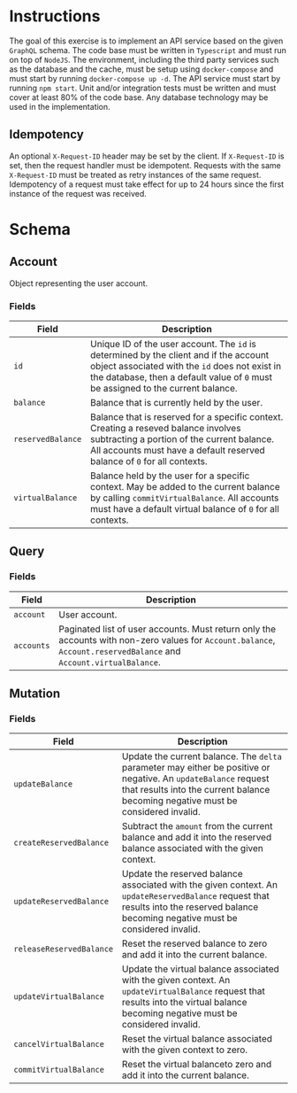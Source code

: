 # Instructions

The goal of this exercise is to implement an API service based on the given `GraphQL` schema. The code base must be written in `Typescript` and must run on top of `NodeJS`. The environment, including the third party services such as the database and the cache, must be setup using `docker-compose` and must start by running `docker-compose up -d`. The API service must start by running `npm start`. Unit and/or integration tests must be written and must cover at least 80% of the code base. Any database technology may be used in the implementation.

## Idempotency

An optional `X-Request-ID` header may be set by the client. If `X-Request-ID` is set, then the request handler must be idempotent. Requests with the same `X-Request-ID` must be treated as retry instances of the same request. Idempotency of a request must take effect for up to 24 hours since the first instance of the request was received.

# Schema

## Account

Object representing the user account.

### Fields

| Field             | Description                                                                                                                                                                                                                 |
| ----------------- | --------------------------------------------------------------------------------------------------------------------------------------------------------------------------------------------------------------------------- |
| `id`              | Unique ID of the user account. The `id` is determined by the client and if the account object associated with the `id` does not exist in the database, then a default value of `0` must be assigned to the current balance. |
| `balance`         | Balance that is currently held by the user.                                                                                                                                                                                 |
| `reservedBalance` | Balance that is reserved for a specific context. Creating a reseved balance involves subtracting a portion of the current balance. All accounts must have a default reserved balance of `0` for all contexts.               |
| `virtualBalance`  | Balance held by the user for a specific context. May be added to the current balance by calling `commitVirtualBalance`. All accounts must have a default virtual balance of `0` for all contexts.                           |

## Query

### Fields

| Field      | Description                                                                                                                                                        |
| ---------- | ------------------------------------------------------------------------------------------------------------------------------------------------------------------ |
| `account`  | User account.                                                                                                                                                      |
| `accounts` | Paginated list of user accounts. Must return only the accounts with non-zero values for `Account.balance`, `Account.reservedBalance` and `Account.virtualBalance`. |

## Mutation

### Fields

| Field                    | Description                                                                                                                                                                                          |
| ------------------------ | ---------------------------------------------------------------------------------------------------------------------------------------------------------------------------------------------------- |
| `updateBalance`          | Update the current balance. The `delta` parameter may either be positive or negative. An `updateBalance` request that results into the current balance becoming negative must be considered invalid. |
| `createReservedBalance`  | Subtract the `amount` from the current balance and add it into the reserved balance associated with the given context.                                                                               |
| `updateReservedBalance`  | Update the reserved balance associated with the given context. An `updateReservedBalance` request that results into the reserved balance becoming negative must be considered invalid.               |
| `releaseReservedBalance` | Reset the reserved balance to zero and add it into the current balance.                                                                                                                              |  |
| `updateVirtualBalance`   | Update the virtual balance associated with the given context. An `updateVirtualBalance` request that results into the virtual balance becoming negative must be considered invalid.                  |
| `cancelVirtualBalance`   | Reset the virtual balance associated with the given context to zero.                                                                                                                                 |
| `commitVirtualBalance`   | Reset the virtual balanceto zero and add it into the current balance.                                                                                                                                |
